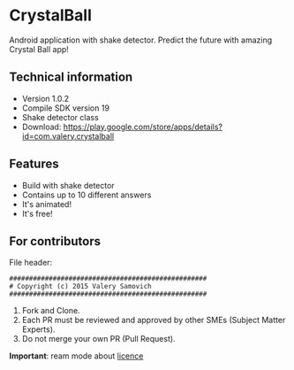 # CrystalBall

Android application with shake detector. Predict the future with amazing Crystal Ball app!

## Technical information

- Version 1.0.2
- Compile SDK version 19
- Shake detector class
- Download: https://play.google.com/store/apps/details?id=com.valery.crystalball

## Features

- Build with shake detector
- Contains up to 10 different answers
- It's animated!
- It's free!

## For contributors

File header:

    ##################################################
    # Copyright (c) 2015 Valery Samovich
    ##################################################

1. Fork and Clone.
2. Each PR must be reviewed and approved by other SMEs (Subject Matter Experts).
3. Do not merge your own PR (Pull Request).

**Important**: ream mode about [licence](https://github.com/valerysamovich/crystal-ball/blob/master/LICENSE.txt)

